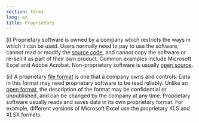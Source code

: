 ```yaml
---
section: terms
lang: en
title: Proprietary
---
```


(i) Proprietary software is owned by a company which restricts the ways in which it can be used. Users normally need to pay to use the software, cannot read or modify the [source code](/glossary/en/terms/source-code/), and cannot copy the software or re-sell it as part of their own product. Common examples include Microsoft Excel and Adobe Acrobat. Non-proprietary software is usually [open source](/glossary/en/terms/open-source/).

(ii) A proprietary [file format](/glossary/en/terms/file-format/) is one that a company owns and controls. Data in this format may need proprietary software to be read reliably. Unlike an [open format](/glossary/en/terms/open-format/), the description of the format may be confidential or unpublished, and can be changed by the company at any time. Proprietary software usually reads and saves data in its own proprietary format. For example, different versions of Microsoft Excel use the proprietary XLS and XLSX formats.
